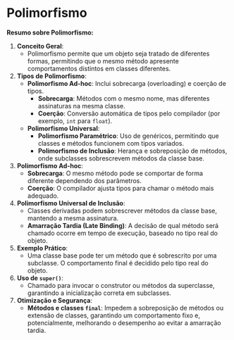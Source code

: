 # Polimorfismo

**Resumo sobre Polimorfismo:**

1. **Conceito Geral**:
    - Polimorfismo permite que um objeto seja tratado de diferentes formas, permitindo que o mesmo método apresente comportamentos distintos em classes diferentes.
2. **Tipos de Polimorfismo**:
    - **Polimorfismo Ad-hoc**: Inclui sobrecarga (overloading) e coerção de tipos.
        - **Sobrecarga**: Métodos com o mesmo nome, mas diferentes assinaturas na mesma classe.
        - **Coerção**: Conversão automática de tipos pelo compilador (por exemplo, `int` para `float`).
    - **Polimorfismo Universal**:
        - **Polimorfismo Paramétrico**: Uso de genéricos, permitindo que classes e métodos funcionem com tipos variados.
        - **Polimorfismo de Inclusão**: Herança e sobreposição de métodos, onde subclasses sobrescrevem métodos da classe base.
3. **Polimorfismo Ad-hoc**:
    - **Sobrecarga**: O mesmo método pode se comportar de forma diferente dependendo dos parâmetros.
    - **Coerção**: O compilador ajusta tipos para chamar o método mais adequado.
4. **Polimorfismo Universal de Inclusão**:
    - Classes derivadas podem sobrescrever métodos da classe base, mantendo a mesma assinatura.
    - **Amarração Tardia (Late Binding)**: A decisão de qual método será chamado ocorre em tempo de execução, baseado no tipo real do objeto.
5. **Exemplo Prático**:
    - Uma classe base pode ter um método que é sobrescrito por uma subclasse. O comportamento final é decidido pelo tipo real do objeto.
6. **Uso de `super()`**:
    - Chamado para invocar o construtor ou métodos da superclasse, garantindo a inicialização correta em subclasses.
7. **Otimização e Segurança**:
    - **Métodos e classes `final`**: Impedem a sobreposição de métodos ou extensão de classes, garantindo um comportamento fixo e, potencialmente, melhorando o desempenho ao evitar a amarração tardia.